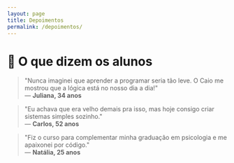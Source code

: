 ```yaml
---
layout: page
title: Depoimentos
permalink: /depoimentos/
---
```


# 💬 O que dizem os alunos

> "Nunca imaginei que aprender a programar seria tão leve. O Caio me mostrou que a lógica está no nosso dia a dia!"  
— **Juliana, 34 anos**

> "Eu achava que era velho demais pra isso, mas hoje consigo criar sistemas simples sozinho."  
— **Carlos, 52 anos**

> "Fiz o curso para complementar minha graduação em psicologia e me apaixonei por código."  
— **Natália, 25 anos**
